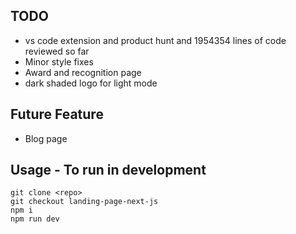 ## TODO

- vs code extension and product hunt and 1954354 lines of code reviewed so far
- Minor style fixes
- Award and recognition page
- dark shaded logo for light mode

## Future Feature

- Blog page

## Usage - To run in development

```
git clone <repo>
git checkout landing-page-next-js
npm i
npm run dev
```
